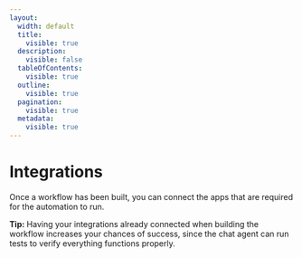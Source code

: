 ```yaml
---
layout:
  width: default
  title:
    visible: true
  description:
    visible: false
  tableOfContents:
    visible: true
  outline:
    visible: true
  pagination:
    visible: true
  metadata:
    visible: true
---
```


# Integrations

Once a workflow has been built, you can connect the apps that are required for the automation to run.

**Tip:** Having your integrations already connected when building the workflow increases your chances of success, since the chat agent can run tests to verify everything functions properly.
